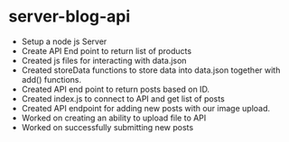 # server-blog-api
 
* Setup a node js Server
* Create API End point to return list of products
* Created js files for interacting with data.json 
* Created storeData functions to store data into data.json together with add() functions.
* Created API end point to return posts based on ID.
* Created index.js to connect to API and get list of posts
* Created API endpoint for adding new posts with our image upload.
* Worked on creating an ability to upload file to API
* Worked on successfully submitting new posts 
